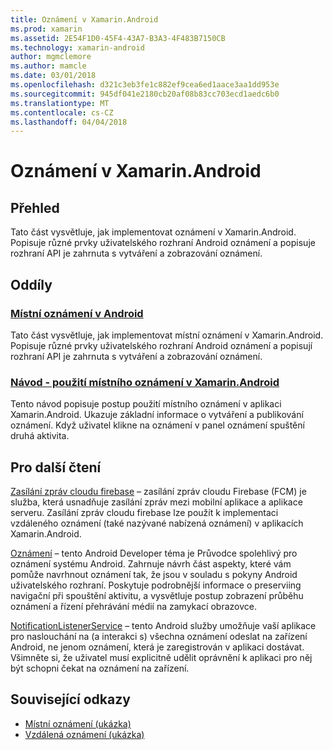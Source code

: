 ```yaml
---
title: Oznámení v Xamarin.Android
ms.prod: xamarin
ms.assetid: 2E54F1D0-45F4-43A7-B3A3-4F483B7150CB
ms.technology: xamarin-android
author: mgmclemore
ms.author: mamcle
ms.date: 03/01/2018
ms.openlocfilehash: d321c3eb3fe1c882ef9cea6ed1aace3aa1dd953e
ms.sourcegitcommit: 945df041e2180cb20af08b83cc703ecd1aedc6b0
ms.translationtype: MT
ms.contentlocale: cs-CZ
ms.lasthandoff: 04/04/2018
---
```

# <a name="notifications-in-xamarinandroid"></a>Oznámení v Xamarin.Android


## <a name="overview"></a>Přehled

Tato část vysvětluje, jak implementovat oznámení v Xamarin.Android. Popisuje různé prvky uživatelského rozhraní Android oznámení a popisuje rozhraní API je zahrnuta s vytváření a zobrazování oznámení.


## <a name="sections"></a>Oddíly

### <a name="local-notifications-in-androidlocal-notificationsmd"></a>[Místní oznámení v Android](local-notifications.md)

Tato část vysvětluje, jak implementovat místní oznámení v Xamarin.Android. Popisuje různé prvky uživatelského rozhraní Android oznámení a popisují rozhraní API je zahrnuta s vytváření a zobrazování oznámení. 

### <a name="walkthrough---using-local-notifications-in-xamarinandroidlocal-notifications-walkthroughmd"></a>[Návod - použití místního oznámení v Xamarin.Android](local-notifications-walkthrough.md)  
 
Tento návod popisuje postup použití místního oznámení v aplikaci Xamarin.Android. Ukazuje základní informace o vytváření a publikování oznámení. Když uživatel klikne na oznámení v panel oznámení spuštění druhá aktivita. 


## <a name="for-further-reading"></a>Pro další čtení

[Zasílání zpráv cloudu firebase](~/android/data-cloud/google-messaging/firebase-cloud-messaging.md) &ndash; zasílání zpráv cloudu Firebase (FCM) je služba, která usnadňuje zasílání zpráv mezi mobilní aplikace a aplikace serveru. Zasílání zpráv cloudu firebase lze použít k implementaci vzdáleného oznámení (také nazývané nabízená oznámení) v aplikacích Xamarin.Android.

[Oznámení](http://developer.android.com/guide/topics/ui/notifiers/notifications.html) &ndash; tento Android Developer téma je Průvodce spolehlivý pro oznámení systému Android. Zahrnuje návrh část aspekty, které vám pomůže navrhnout oznámení tak, že jsou v souladu s pokyny Android uživatelského rozhraní. Poskytuje podrobnější informace o preserviing navigační při spouštění aktivitu, a vysvětluje postup zobrazení průběhu oznámení a řízení přehrávání médií na zamykací obrazovce. 

[NotificationListenerService](https://developer.xamarin.com/api/type/Android.Service.Notification.NotificationListenerService/) &ndash; tento Android služby umožňuje vaší aplikace pro naslouchání na (a interakci s) všechna oznámení odeslat na zařízení Android, ne jenom oznámení, která je zaregistrován v aplikaci dostávat. Všimněte si, že uživatel musí explicitně udělit oprávnění k aplikaci pro něj být schopni čekat na oznámení na zařízení.





## <a name="related-links"></a>Související odkazy

- [Místní oznámení (ukázka)](https://developer.xamarin.com/samples/monodroid/LocalNotifications/)
- [Vzdálená oznámení (ukázka)](https://developer.xamarin.com/samples/monodroid/RemoteNotifications/)
